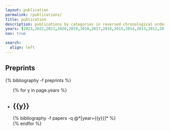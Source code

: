 ```yaml
---
layout: publication
permalink: /publications/
title: publication
description: publications by categories in reversed chronological order. generated by jekyll-scholar.
years: [2023,2022,2021,2020,2019,2018,2017,2016,2015,2014,2013,2012,2011,2010]
nav: true

search:
  align: left
---
```


<div class="publications">
 <h2 class="year">Preprints</h2>
 <div class = "preprints">
  {% bibliography -f preprints %}
  </div>


<ul>
{% for y in page.years %}
<li>  <h2 class="year">{{y}}</h2>
  {% bibliography -f papers -q @*[year={{y}}]* %}
</li>
{% endfor %}
</ul>


</div>
